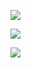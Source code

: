 


![](https://thehubhaus.com/wp-content/uploads/2021/09/Screenshot-2021-09-14-at-4.51.55-PM.png)

![](https://www.linquip.com/blog/wp-content/uploads/2021/10/Shower-stall-anatomy.jpg)

![](https://i.pinimg.com/originals/39/25/77/392577d6a903a572f8bf8da24ab8adfb.jpg)